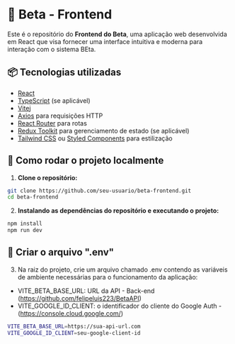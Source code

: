 # 🧠 Beta - Frontend

Este é o repositório do **Frontend do Beta**, uma aplicação web desenvolvida em React que visa fornecer uma interface intuitiva e moderna para interação com o sistema BEta.

## 📦 Tecnologias utilizadas

- [React](https://reactjs.org/)
- [TypeScript](https://www.typescriptlang.org/) (se aplicável)
- [Vite](https://vitejs.dev/)j
- [Axios](https://axios-http.com/) para requisições HTTP
- [React Router](https://reactrouter.com/) para rotas
- [Redux Toolkit](https://redux-toolkit.js.org/) para gerenciamento de estado (se aplicável)
- [Tailwind CSS](https://tailwindcss.com/) ou [Styled Components](https://styled-components.com/) para estilização

## 🚀 Como rodar o projeto localmente

1. **Clone o repositório:**

```bash
git clone https://github.com/seu-usuario/beta-frontend.git
cd beta-frontend

```

2. **Instalando as dependências do repositório e executando o projeto:**
```bash
npm install
npm run dev
```

## 📁 Criar o arquivo ".env"
3. Na raiz do projeto, crie um arquivo chamado .env contendo as variáveis de ambiente necessárias para o funcionamento da aplicação:

- VITE_BETA_BASE_URL: URL da API - Back-end (https://github.com/felipeluis223/BetaAPI)
- VITE_GOOGLE_ID_CLIENT: o identificador do cliente do Google Auth - (https://console.cloud.google.com/)

```bash
VITE_BETA_BASE_URL=https://sua-api-url.com
VITE_GOOGLE_ID_CLIENT=seu-google-client-id

```

